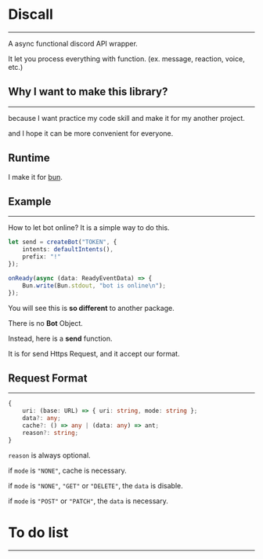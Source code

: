 # Discall
---
A async functional discord API wrapper.

It let you process everything with function. (ex. message, reaction, voice, etc.)



## Why I want to make this library?
---
because I want practice my code skill and make it for my another project.

and I hope it can be more convenient for everyone.

## Runtime

I make it for [bun](https://github.com/Jarred-Sumner/bun).

## Example
---
How to let bot online? It is a simple way to do this.
```ts
let send = createBot("TOKEN", {
    intents: defaultIntents(),
    prefix: "!"
});

onReady(async (data: ReadyEventData) => {
    Bun.write(Bun.stdout, "bot is online\n");
});
```

You will see this is **so different** to another package.

There is no **Bot** Object. 

Instead, here is a **send** function.

It is for send Https Request, and it accept our format.

## Request Format
---
```ts
{
    uri: (base: URL) => { uri: string, mode: string };
    data?: any;
    cache?: () => any | (data: any) => ant;
    reason?: string;
}
```

`reason` is always optional.

if `mode` is `"NONE"`, cache is necessary.

if `mode` is `"NONE"`, `"GET"` or `"DELETE"`, the `data` is disable.

if `mode` is `"POST"` or `"PATCH"`, the `data` is necessary.

# To do list
---

